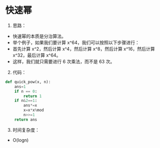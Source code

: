 # 快速幂
1. 思路：
- 快速幂的本质是分治算法。
- 举个例子，如果我们要计算 x^64，我们可以按照以下步骤进行：
- 首先计算 x^2，然后计算 x^4，然后计算 x^8，然后计算 x^16，然后计算 x^32，最后计算 x^64。
- 这样，我们就只需要进行 6 次乘法，而不是 63 次。

2. 代码：
~~~py
def quick_pow(x, n):
    ans=1
    if n == 0:
        return 1
    if n&2==1:
        ans*=x
        x=x*x%mod
        n>>=1
    return ans
~~~
3. 时间复杂度：
- O(logn)
